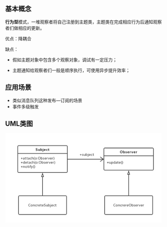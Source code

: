 ## 基本概念

**行为型**模式，一堆观察者将自己注册到主题类，主题类在完成相应行为后通知观察者们做相应的更新。

优点：降耦合

缺点：

- 假如主题对象中包含多个观察对象，调试有一定压力；

- 主题通知给观察者们一般是顺序执行，可使用异步提升效率；

    

## 应用场景

- 类似消息队列这种发布—订阅的场景
- 事件多级触发



## UML类图

![观察者模式](../../Resources/观察者模式uml.png)